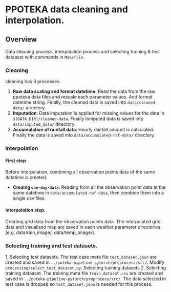 # PPOTEKA data cleaning and interpolation.

## Overview

Data cleaning process, interpolation process and selecting training & test
dataaset with commands in `Makefile`.

### Cleaning

cleaning has 3 processes.

1. **Raw data scaling and format datetime**: Read the data from the raw ppoteka
   data files and rescale each parameter values. And format datetime string.
   Finally, the cleaned data is saved into `data/cleaned-data/` directory.
2. **Imputation**: Data imputation is applied for missing values for the data in
   `$(DATA_DIR)/cleaned-data`. Finally inmputed data is saved into
   `data/imputed_data/` directory.
3. **Accumulation of rainfall data**: Hourly rainfall amount is calculated.
   Finally the data is saved into `data/accumulated-raf-data/` directory.

### Interpolation

#### First step

Before interpolation, combining all observation points data of the same datetime
is created.

- **Creaing `one-day-data`**: Reading from all the observation point data at the
  same datetime in `data/accumulated-raf-data`, then combine them into a single
  csv files.

#### Interpolation step.

Creating grid data from the observation points data. The interpolated grid data
and visualized map are saved in each weather parameter directories (e.g.
data/rain_image/, data/temp_image/).

### Selecting training and test datasets.

1, Selecting test datasets. The test case meta file `test_dataset.json` are
created and saved in `../poteka-pipeline-pytorch/preprocess/src/`. Modify
`processing/select_test_dataset.py`. Selecting training datasets 2. Selecting
training dataaset. The training meta file `train_dataset.csv` are created and
saved in `../poteka-pipeline-pytorch/preprocess/src/`. The data selected in test
case is dropped so `test_dataset.json` is needed for this process.
